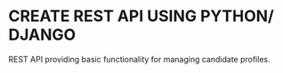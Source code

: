 # CREATE REST API USING PYTHON/ DJANGO

REST API providing basic functionality for managing candidate profiles.
